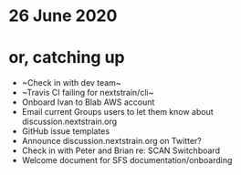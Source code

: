 # 26 June 2020
# or, catching up

- ~Check in with dev team~
- ~Travis CI failing for nextstrain/cli~
- Onboard Ivan to Blab AWS account
- Email current Groups users to let them know about discussion.nextstrain.org
- GitHub issue templates
- Announce discussion.nextstrain.org on Twitter?
- Check in with Peter and Brian re: SCAN Switchboard
- Welcome document for SFS documentation/onboarding
